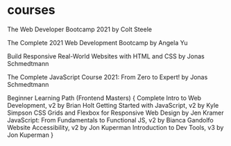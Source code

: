 # courses

The Web Developer Bootcamp 2021 by Colt Steele

The Complete 2021 Web Development Bootcamp by Angela Yu

Build Responsive Real-World Websites with HTML and CSS by Jonas Schmedtmann

The Complete JavaScript Course 2021: From Zero to Expert! by Jonas Schmedtmann

Beginner Learning Path (Frontend Masters) {
Complete Intro to Web Development, v2 by Brian Holt
Getting Started with JavaScript, v2 by Kyle Simpson
CSS Grids and Flexbox for Responsive Web Design by Jen Kramer
JavaScript: From Fundamentals to Functional JS, v2 by Bianca Gandolfo
Website Accessibility, v2 by Jon Kuperman
Introduction to Dev Tools, v3 by Jon Kuperman }
